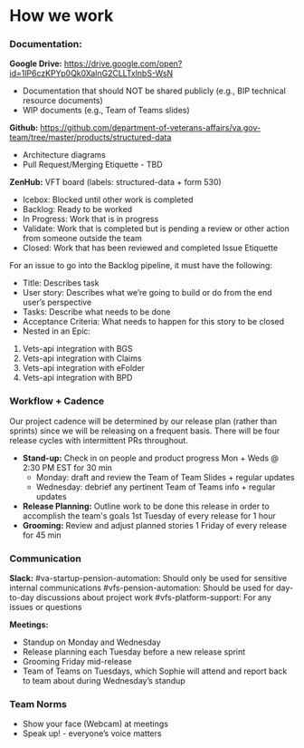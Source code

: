 # How we work

### Documentation:
**Google Drive:** https://drive.google.com/open?id=1lP6czKPYp0Qk0XalnG2CLLTxlnbS-WsN 
- Documentation that should NOT be shared publicly (e.g., BIP technical resource documents)
- WIP documents (e.g., Team of Teams slides)

**Github:** https://github.com/department-of-veterans-affairs/va.gov-team/tree/master/products/structured-data
- Architecture diagrams
- Pull Request/Merging Etiquette - TBD

**ZenHub:** VFT board (labels: structured-data + form 530)
- Icebox: Blocked until other work is completed
- Backlog: Ready to be worked
- In Progress: Work that is in progress
- Validate: Work that is completed but is pending a review or other action from someone outside the team
- Closed: Work that has been reviewed and completed
Issue Etiquette

For an issue to go into the Backlog pipeline, it must have the following:
- Title: Describes task
- User story: Describes what we’re going to build or do from the end user’s perspective
- Tasks: Describe what needs to be done
- Acceptance Criteria: What needs to happen for this story to be closed
- Nested in an Epic:
1. Vets-api integration with BGS
2. Vets-api integration with Claims
3. Vets-api integration with eFolder
4. Vets-api integration with BPD
 
### Workflow + Cadence
Our project cadence will be determined by our release plan (rather than sprints) since we will be releasing on a frequent basis. There will be four release cycles with intermittent PRs throughout.

- **Stand-up:** Check in on people and product progress
Mon + Weds @ 2:30 PM EST for 30 min
  - Monday: draft and review the Team of Team Slides + regular updates
  - Wednesday: debrief any pertinent Team of Teams info + regular updates
- **Release Planning:** Outline work to be done this release in order to accomplish the team's goals
1st Tuesday of every release for 1 hour
- **Grooming:** Review and adjust planned stories
1 Friday of every release for 45 min

### Communication
**Slack:**
#va-startup-pension-automation: Should only be used for sensitive internal communications
#vfs-pension-automation: Should be used for day-to-day discussions about project work
#vfs-platform-support: For any issues or questions

**Meetings:**
- Standup on Monday and Wednesday
- Release planning each Tuesday before a new release sprint
- Grooming Friday mid-release
- Team of Teams on Tuesdays, which Sophie will attend and report back to team about during Wednesday’s standup

### Team Norms
- Show your face (Webcam) at meetings
- Speak up! - everyone’s voice matters
 

